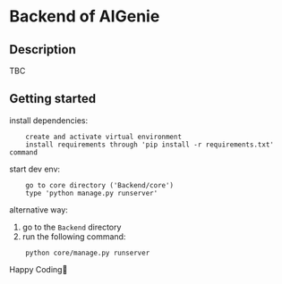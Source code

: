 # Backend of AIGenie

## Description
TBC

## Getting started

install dependencies:
```
    create and activate virtual environment
    install requirements through 'pip install -r requirements.txt' command
```

start dev env:
```
    go to core directory ('Backend/core')
    type 'python manage.py runserver'
```

alternative way:
1. go to the `Backend` directory
2. run the following command:
```
    python core/manage.py runserver
```

Happy Coding🌻
